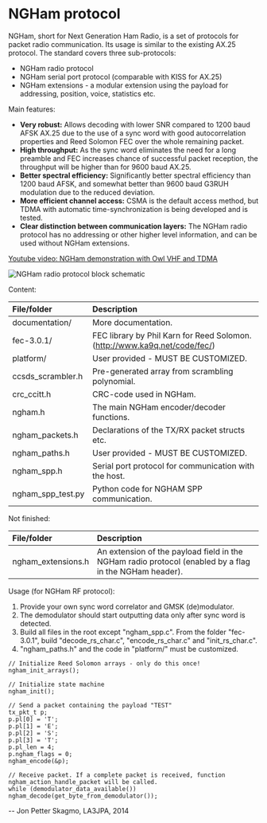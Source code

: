 NGHam protocol
==============

NGHam, short for Next Generation Ham Radio, is a set of protocols for packet radio communication. Its usage is similar to the existing AX.25 protocol. The standard covers three sub-protocols:
- NGHam radio protocol
- NGHam serial port protocol (comparable with KISS for AX.25)
- NGHam extensions - a modular extension using the payload for addressing, position, voice, statistics etc.

Main features:

- **Very robust:** Allows decoding with lower SNR compared to 1200 baud AFSK AX.25 due to the use of a sync word with good autocorrelation properties and Reed Solomon FEC over the whole remaining packet.
- **High throughput:** As the sync word eliminates the need for a long preamble and FEC increases chance of successful packet reception, the throughput will be higher than for 9600 baud AX.25.
- **Better spectral efficiency:** Significantly better spectral efficiency than 1200 baud AFSK, and somewhat better than 9600 baud G3RUH modulation due to the reduced deviation.
- **More efficient channel access:** CSMA is the default access method, but TDMA with automatic time-synchronization is being developed and is tested.
- **Clear distinction between communication layers:** The NGHam radio protocol has no addressing or other higher level information, and can be used without NGHam extensions.

[Youtube video: NGHam demonstration with Owl VHF and TDMA](http://youtu.be/_96td-Y-LLA)


![NGHam radio protocol block schematic](https://github.com/skagmo/ngham/blob/master/other/illustrations/ngham_block_v3.png?raw=true)

Content:

| File/folder       | Description |
|:-----------       |:----------- |
| documentation/    | More documentation. |
| fec-3.0.1/        | FEC library by Phil Karn for Reed Solomon. (http://www.ka9q.net/code/fec/) |
| platform/         | User provided - MUST BE CUSTOMIZED. |
| ccsds_scrambler.h | Pre-generated array from scrambling polynomial. |
| crc_ccitt.h       | CRC-code used in NGHam. |
| ngham.h           | The main NGHam encoder/decoder functions. |
| ngham_packets.h   | Declarations of the TX/RX packet structs etc. |
| ngham_paths.h     | User provided - MUST BE CUSTOMIZED. |
| ngham_spp.h       | Serial port protocol for communication with the host.  |
| ngham_spp_test.py | Python code for NGHAM SPP communication. |


Not finished:

| File/folder       | Description |
|:-----------       |:----------- |
| ngham_extensions.h        | An extension of the payload field in the NGHam radio protocol (enabled by a flag in the NGHam header).  |

Usage (for NGHam RF protocol):

1. Provide your own sync word correlator and GMSK (de)modulator. 
2. The demodulator should start outputting data only after sync word is detected.
3. Build all files in the root except "ngham_spp.c". From the folder "fec-3.0.1", build "decode_rs_char.c", "encode_rs_char.c" and "init_rs_char.c".
3. "ngham_paths.h" and the code in "platform/" must be customized.

```
// Initialize Reed Solomon arrays - only do this once!
ngham_init_arrays();

// Initialize state machine
ngham_init();

// Send a packet containing the payload "TEST"
tx_pkt_t p;
p.pl[0] = 'T';
p.pl[1] = 'E';
p.pl[2] = 'S';
p.pl[3] = 'T';
p.pl_len = 4;
p.ngham_flags = 0;
ngham_encode(&p);

// Receive packet. If a complete packet is received, function ngham_action_handle_packet will be called.
while (demodulator_data_available()) ngham_decode(get_byte_from_demodulator());
```

--
Jon Petter Skagmo, LA3JPA, 2014
